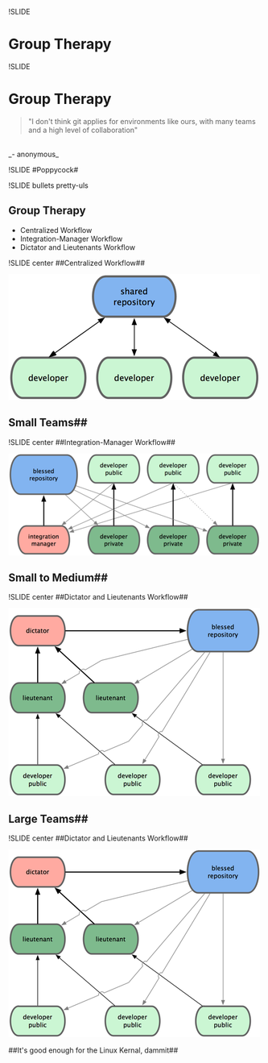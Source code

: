 !SLIDE 
# Group Therapy #

!SLIDE 
# Group Therapy #

>"I don't think git applies for environments like ours, with many teams and a high level of collaboration" 
<br />
_- anonymous_

!SLIDE 
#Poppycock#

!SLIDE bullets pretty-uls
## Group Therapy ##

- Centralized Workflow 
- Integration-Manager Workflow
- Dictator and Lieutenants Workflow

!SLIDE center
##Centralized Workflow##

![central](central.png)

## Small Teams##

!SLIDE center
##Integration-Manager Workflow##

![integration](integration.png)

## Small to Medium##

!SLIDE center
##Dictator and Lieutenants Workflow##

![dictator](dictator.png)

## Large Teams##

!SLIDE center
##Dictator and Lieutenants Workflow##

![dictator](dictator.png)

##It's good enough for the Linux Kernal, dammit##
